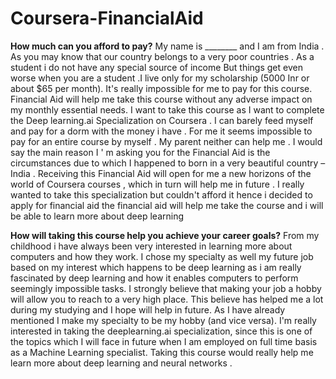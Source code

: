 # Coursera-FinancialAid
**How much can you afford to pay?**
My name is ________ and I am from India  . As you may know that our country belongs to a very poor countries . As a student i do not have any special source of income  But things get even worse when you are a student .I live only for my scholarship (5000 Inr or about $65 per month). It's really impossible for me to pay for this course. Financial Aid will help me take this course without any adverse impact on my monthly essential needs. I want to take this course as I want to complete the Deep learning.ai Specialization on Coursera . I can barely feed myself and pay for a dorm with the money i have . For me it seems impossible to pay for an entire course by myself . My parent neither can help me . I would say the main reason I ' m asking you for the Financial Aid is the circumstances due to which I happened to born in a very beautiful country – India . Receiving this Financial Aid will open for me a new horizons of the world of Coursera courses , which in turn will help me in future . I really wanted to take this specialization but couldn't afford it hence i decided to apply for financial aid
the financial aid will help me take the course and i will be able to learn more about deep learning

**How will taking this course help you achieve your career goals?**
From my childhood i have  always been very interested in learning more about computers and how they work.  I chose my specialty as well my future job based on my interest which happens to be deep learning as i am really fascinated by deep learning and how it enables computers to perform seemingly impossible tasks. I strongly believe that making your job a hobby will allow you to reach to a very high place. This believe has helped me a lot during my studying and I hope will help in future. As I have already mentioned I make my specialty to be my hobby (and vice versa). I'm really interested in taking the deeplearning.ai specialization, since this is one of the topics which I will face in future when I am employed on full time basis as a Machine Learning specialist. Taking this course would really help me learn more about deep learning and neural networks .
